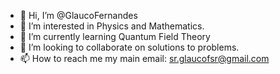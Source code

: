 - 👋 Hi, I’m @GlaucoFernandes
- 👀 I’m interested in Physics and Mathematics.
- 🌱 I’m currently learning Quantum Field Theory
- 💞️ I’m looking to collaborate on solutions to problems.
- 📫 How to reach me my main email: sr.glaucofsr@gmail.com
